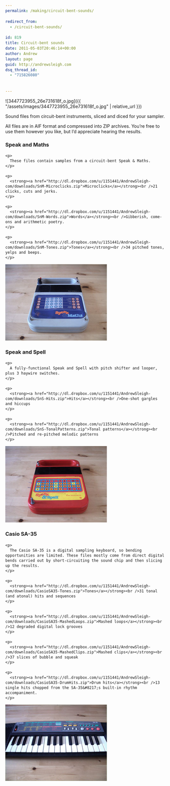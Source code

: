 ```yaml
---
permalink: /making/circuit-bent-sounds/

redirect_from:
  - /circuit-bent-sounds/

id: 819
title: Circuit-bent sounds
date: 2011-05-03T20:46:14+00:00
author: Andrew
layout: page
guid: http://andrewsleigh.com
dsq_thread_id:
  - "715826080"
  

---
```


![3447723955_26e731618f_o.jpg]({{ "/assets/images/3447723955_26e731618f_o.jpg" | relative_url }})

Sound files from circuit-bent instruments, sliced and diced for your sampler.

<!--more-->

All files are in AIF format and compressed into ZIP archives. You&#8217;re free to use them however you like, but I&#8217;d appreciate hearing the results.

<div class="row-fluid">
  <div class="span6">
    <h3>
      Speak and Maths
    </h3>
    
    <p>
      These files contain samples from a circuit-bent Speak & Maths.
    </p>
    
    <p>
      <strong><a href="http://dl.dropbox.com/u/1151441/AndrewSleigh-com/downloads/SnM-Microclicks.zip">Microclicks</a></strong><br />21 clicks, cuts and jerks.
    </p>
    
    <p>
      <strong><a href="http://dl.dropbox.com/u/1151441/AndrewSleigh-com/downloads/SnM-Words.zip">Words</a></strong><br />Gibberish, come-ons and arithmetic poetry.
    </p>
    
    <p>
      <strong><a href="http://dl.dropbox.com/u/1151441/AndrewSleigh-com/downloads/SnM-Tones.zip">Tones</a></strong><br />34 pitched tones, yelps and beeps.
    </p>
  </div>
  
  <div class="span6">
    <p>
      <img src="/assets/2011/05/Speak-and-Maths.jpeg" alt="" title="Speak-and-Maths"     class="border" />
    </p>
  </div>
</div>

<div class="row-fluid">
  <div class="span6">
    <h3>
      Speak and Spell
    </h3>
    
    <p>
      A fully-functional Speak and Spell with pitch shifter and looper, plus 3 haywire switches.
    </p>
    
    <p>
      <strong><a href="http://dl.dropbox.com/u/1151441/AndrewSleigh-com/downloads/SnS-Hits.zip">Hits</a></strong><br />One-shot gargles and hiccups
    </p>
    
    <p>
      <strong><a href="http://dl.dropbox.com/u/1151441/AndrewSleigh-com/downloads/SnS-TonalPatterns.zip">Tonal patterns</a></strong><br />Pitched and re-pitched melodic patterns
    </p>
  </div>
  
  <div class="span6">
    <p>
      <img src="/assets/2011/05/Speak-and-Spell.jpeg" alt="" title="Speak-and-Spell"     class="border" />
    </p>
  </div>
</div>

<div class="row-fluid">
  <div class="span6">
    <h3>
      Casio SA-35
    </h3>
    
    <p>
      The Casio SA-35 is a digital sampling keyboard, so bending opportunities are limited. These files mostly come from direct digital bends carried out by short-circuiting the sound chip and then slicing up the results.
    </p>
    
    <p>
      <strong><a href="http://dl.dropbox.com/u/1151441/AndrewSleigh-com/downloads/CasioSA35-Tones.zip">Tones</a></strong><br />31 tonal (and atonal) hits and sequences
    </p>
    
    <p>
      <strong><a href="http://dl.dropbox.com/u/1151441/AndrewSleigh-com/downloads/CasioSA35-MashedLoops.zip">Mashed loops</a></strong><br />12 degraded digital lock grooves
    </p>
    
    <p>
      <strong><a href="http://dl.dropbox.com/u/1151441/AndrewSleigh-com/downloads/CasioSA35-MashedClips.zip">Mashed clips</a></strong><br />37 slices of bubble and squeak
    </p>
    
    <p>
      <strong><a href="http://dl.dropbox.com/u/1151441/AndrewSleigh-com/downloads/CasioSA35-DrumHits.zip">Drum hits</a></strong><br />13 single hits chopped from the SA-35&#8217;s built-in rhythm accompaniment.
    </p>
  </div>
  
  <div class="span6">
    <p>
      <img src="/assets/2011/05/Casio-SA-35.jpeg" alt="" title="Casio-SA-35"     class="border" />
    </p>
  </div>
</div>